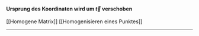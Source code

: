 
#### Ursprung des Koordinaten wird um $\vec{t}$ verschoben

[[Homogene Matrix]]
[[Homogenisieren eines Punktes]]


---

